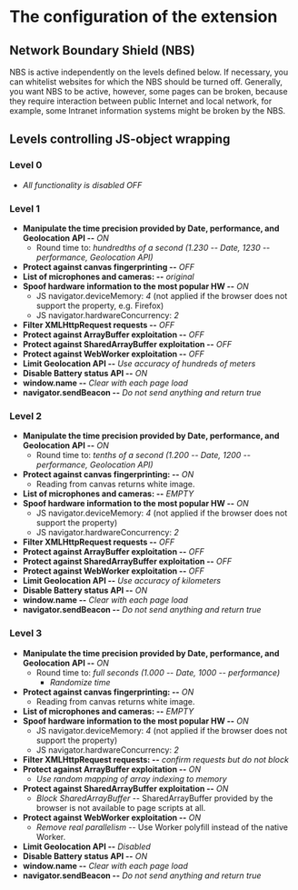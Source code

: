 # The configuration of the extension

## Network Boundary Shield (NBS)

NBS is active independently on the levels defined below. If necessary, you can whitelist websites for which the NBS should be turned off. Generally, you want NBS to be active, however, some pages can be broken, because they require interaction between public Internet and local network, for example, some Intranet information systems might be broken by the NBS.

## Levels controlling JS-object wrapping

### Level 0
* *All functionality is disabled OFF*

### Level 1

* **Manipulate the time precision provided by Date, performance, and Geolocation API --** *ON*
    * Round time to: *hundredths of a second (1.230 -- Date, 1230 -- performance, Geolocation API)*
* **Protect against canvas fingerprinting --** *OFF*
* **List of microphones and cameras: --** *original*
* **Spoof hardware information to the most popular HW --** *ON*
    * JS navigator.deviceMemory: *4* (not applied if the browser does not support the property, e.g.
			Firefox)
    * JS navigator.hardwareConcurrency: *2*
* **Filter XMLHttpRequest requests --** *OFF*
* **Protect against ArrayBuffer exploitation --** *OFF*
* **Protect against SharedArrayBuffer exploitation --** *OFF*
* **Protect against WebWorker exploitation --** *OFF*
* **Limit Geolocation API --** *Use accuracy of hundreds of meters*
* **Disable Battery status API --** *ON*
* **window.name --** *Clear with each page load*
* **navigator.sendBeacon --** *Do not send anything and return true*

### Level 2
* **Manipulate the time precision provided by Date, performance, and Geolocation API --** *ON*
    * Round time to: *tenths of a second (1.200 -- Date, 1200 -- performance, Geolocation API)*
* **Protect against canvas fingerprinting: --** *ON*
    * Reading from canvas returns white image.
* **List of microphones and cameras: --** *EMPTY*
* **Spoof hardware information to the most popular HW --** *ON*
    * JS navigator.deviceMemory: *4* (not applied if the browser does not support the property)
    * JS navigator.hardwareConcurrency: *2*
* **Filter XMLHttpRequest requests --** *OFF*
* **Protect against ArrayBuffer exploitation --** *OFF*
* **Protect against SharedArrayBuffer exploitation --** *OFF*
* **Protect against WebWorker exploitation --** *OFF*
* **Limit Geolocation API --** *Use accuracy of kilometers*
* **Disable Battery status API --** *ON*
* **window.name --** *Clear with each page load*
* **navigator.sendBeacon --** *Do not send anything and return true*

### Level 3
* **Manipulate the time precision provided by Date, performance, and Geolocation API --** *ON*
    * Round time to: *full seconds (1.000 -- Date, 1000 -- performance)*
		* *Randomize time*
* **Protect against canvas fingerprinting: --** *ON*
    * Reading from canvas returns white image.
* **List of microphones and cameras: --** *EMPTY*
* **Spoof hardware information to the most popular HW --** *ON*
    * JS navigator.deviceMemory: *4* (not applied if the browser does not support the property)
    * JS navigator.hardwareConcurrency: *2*
* **Filter XMLHttpRequest requests: --** *confirm requests but do not block*
* **Protect against ArrayBuffer exploitation --** *ON*
    * *Use random mapping of array indexing to memory*
* **Protect against SharedArrayBuffer exploitation --** *ON*
    * *Block SharedArrayBuffer* -- SharedArrayBuffer provided by the browser is not available to page scripts at all.
* **Protect against WebWorker exploitation --** *ON*
    * *Remove real parallelism* -- Use Worker polyfill instead of the native Worker.
* **Limit Geolocation API --** *Disabled*
* **Disable Battery status API --** *ON*
* **window.name --** *Clear with each page load*
* **navigator.sendBeacon --** *Do not send anything and return true*

